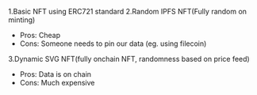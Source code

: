 1.Basic NFT using ERC721 standard
2.Random IPFS NFT(Fully random on minting)
- Pros: Cheap
- Cons: Someone needs to pin our data (eg. using filecoin)

3.Dynamic SVG NFT(fully onchain NFT, randomness based on price feed)
- Pros: Data is on chain
- Cons: Much expensive